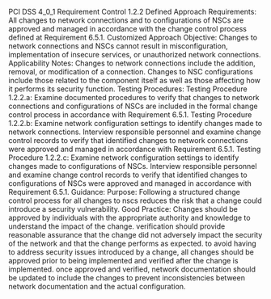 PCI DSS 4_0_1 Requirement Control 1.2.2 Defined Approach Requirements: All changes to network connections and to configurations of NSCs are approved and managed in accordance with the change control process defined at Requirement 6.5.1. Customized Approach Objective: Changes to network connections and NSCs cannot result in misconfiguration, implementation of insecure services, or unauthorized network connections. Applicability Notes: Changes to network connections include the addition, removal, or modification of a connection. Changes to NSC configurations include those related to the component itself as well as those affecting how it performs its security function. Testing Procedures: Testing Procedure 1.2.2.a: Examine documented procedures to verify that changes to network connections and configurations of NSCs are included in the formal change control process in accordance with Requirement 6.5.1. Testing Procedure 1.2.2.b: Examine network configuration settings to identify changes made to network connections. Interview responsible personnel and examine change control records to verify that identified changes to network connections were approved and managed in accordance with Requirement 6.5.1. Testing Procedure 1.2.2.c: Examine network configuration settings to identify changes made to configurations of NSCs. Interview responsible personnel and examine change control records to verify that identified changes to configurations of NSCs were approved and managed in accordance with Requirement 6.5.1. Guidance: Purpose: Following a structured change control process for all changes to nscs reduces the risk that a change could introduce a security vulnerability. Good Practice: Changes should be approved by individuals with the appropriate authority and knowledge to understand the impact of the change. verification should provide reasonable assurance that the change did not adversely impact the security of the network and that the change performs as expected. to avoid having to address security issues introduced by a change, all changes should be approved prior to being implemented and verified after the change is implemented. once approved and verified, network documentation should be updated to include the changes to prevent inconsistencies between network documentation and the actual configuration.